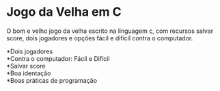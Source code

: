 # Jogo da Velha em C
 O bom e velho jogo da velha escrito na linguagem c, com recursos salvar score, dois jogadores e opções fácil e difícil contra o computador.

*Dois jogadores <br/>
*Contra o computador: Fácil e Difícil <br/>
*Salvar score <br/>
*Boa identação <br/>
*Boas práticas de programação 
